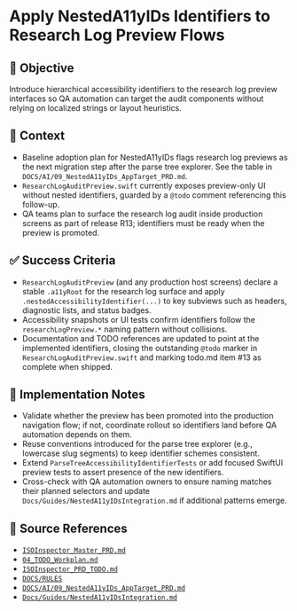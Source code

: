 # Apply NestedA11yIDs Identifiers to Research Log Preview Flows

## 🎯 Objective

Introduce hierarchical accessibility identifiers to the research log preview interfaces so QA automation can target the
audit components without relying on localized strings or layout heuristics.

## 🧩 Context

- Baseline adoption plan for NestedA11yIDs flags research log previews as the next migration step after the parse tree explorer. See the table in `DOCS/AI/09_NestedA11yIDs_AppTarget_PRD.md`.
- `ResearchLogAuditPreview.swift` currently exposes preview-only UI without nested identifiers, guarded by a `@todo` comment referencing this follow-up.
- QA teams plan to surface the research log audit inside production screens as part of release R13; identifiers must be
  ready when the preview is promoted.

## ✅ Success Criteria

- `ResearchLogAuditPreview` (and any production host screens) declare a stable `.a11yRoot` for the research log surface and apply `.nestedAccessibilityIdentifier(...)` to key subviews such as headers, diagnostic lists, and status badges.
- Accessibility snapshots or UI tests confirm identifiers follow the `researchLogPreview.*` naming pattern without collisions.
- Documentation and TODO references are updated to point at the implemented identifiers, closing the outstanding `@todo` marker in `ResearchLogAuditPreview.swift` and marking todo.md item #13 as complete when shipped.

## 🔧 Implementation Notes

- Validate whether the preview has been promoted into the production navigation flow; if not, coordinate rollout so
  identifiers land before QA automation depends on them.
- Reuse conventions introduced for the parse tree explorer (e.g., lowercase slug segments) to keep identifier schemes
  consistent.
- Extend `ParseTreeAccessibilityIdentifierTests` or add focused SwiftUI preview tests to assert presence of the new identifiers.
- Cross-check with QA automation owners to ensure naming matches their planned selectors and update `Docs/Guides/NestedA11yIDsIntegration.md` if additional patterns emerge.

## 🧠 Source References

- [`ISOInspector_Master_PRD.md`](../AI/ISOViewer/ISOInspector_PRD_Full/ISOInspector_Master_PRD.md)
- [`04_TODO_Workplan.md`](../AI/ISOInspector_Execution_Guide/04_TODO_Workplan.md)
- [`ISOInspector_PRD_TODO.md`](../AI/ISOViewer/ISOInspector_PRD_TODO.md)
- [`DOCS/RULES`](../RULES)
- [`DOCS/AI/09_NestedA11yIDs_AppTarget_PRD.md`](../AI/09_NestedA11yIDs_AppTarget_PRD.md)
- [`Docs/Guides/NestedA11yIDsIntegration.md`](../../Docs/Guides/NestedA11yIDsIntegration.md)
